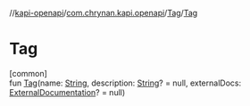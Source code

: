 //[kapi-openapi](../../../index.md)/[com.chrynan.kapi.openapi](../index.md)/[Tag](index.md)/[Tag](-tag.md)

# Tag

[common]\
fun [Tag](-tag.md)(name: [String](https://kotlinlang.org/api/latest/jvm/stdlib/kotlin/-string/index.html), description: [String](https://kotlinlang.org/api/latest/jvm/stdlib/kotlin/-string/index.html)? = null, externalDocs: [ExternalDocumentation](../-external-documentation/index.md)? = null)
